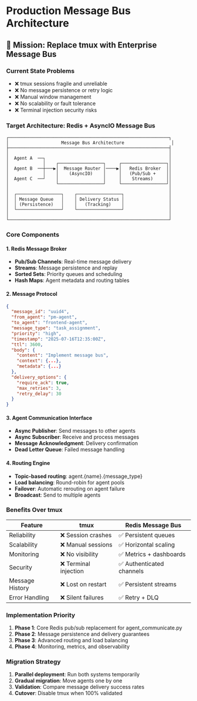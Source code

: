 # Production Message Bus Architecture

## 🎯 **Mission: Replace tmux with Enterprise Message Bus**

### **Current State Problems**
- ❌ tmux sessions fragile and unreliable
- ❌ No message persistence or retry logic  
- ❌ Manual window management 
- ❌ No scalability or fault tolerance
- ❌ Terminal injection security risks

### **Target Architecture: Redis + AsyncIO Message Bus**

```
┌─────────────────────────────────────────────────────────────┐
│                    Message Bus Architecture                  │
├─────────────────────────────────────────────────────────────┤
│                                                             │
│  Agent A  ──┐                                               │
│             │    ┌─────────────────┐     ┌─────────────────┐│
│  Agent B  ──┼───▶│  Message Router │────▶│   Redis Broker  ││
│             │    │    (AsyncIO)    │     │   (Pub/Sub +    ││
│  Agent C  ──┘    │                 │     │    Streams)     ││
│                  └─────────────────┘     └─────────────────┘│
│                                                             │
│  ┌─────────────────┐    ┌─────────────────┐                 │
│  │ Message Queue   │    │ Delivery Status │                 │
│  │ (Persistence)   │    │   (Tracking)    │                 │
│  └─────────────────┘    └─────────────────┘                 │
│                                                             │
└─────────────────────────────────────────────────────────────┘
```

### **Core Components**

#### 1. **Redis Message Broker**
- **Pub/Sub Channels**: Real-time message delivery
- **Streams**: Message persistence and replay
- **Sorted Sets**: Priority queues and scheduling
- **Hash Maps**: Agent metadata and routing tables

#### 2. **Message Protocol** 
```json
{
  "message_id": "uuid4",
  "from_agent": "pm-agent", 
  "to_agent": "frontend-agent",
  "message_type": "task_assignment",
  "priority": "high",
  "timestamp": "2025-07-16T12:35:00Z",
  "ttl": 3600,
  "body": {
    "content": "Implement message bus",
    "context": {...},
    "metadata": {...}
  },
  "delivery_options": {
    "require_ack": true,
    "max_retries": 3,
    "retry_delay": 30
  }
}
```

#### 3. **Agent Communication Interface**
- **Async Publisher**: Send messages to other agents  
- **Async Subscriber**: Receive and process messages
- **Message Acknowledgment**: Delivery confirmation
- **Dead Letter Queue**: Failed message handling

#### 4. **Routing Engine**
- **Topic-based routing**: agent.{name}.{message_type}
- **Load balancing**: Round-robin for agent pools
- **Failover**: Automatic rerouting on agent failure
- **Broadcast**: Send to multiple agents

### **Benefits Over tmux**

| Feature | tmux | Redis Message Bus |
|---------|------|-------------------|
| Reliability | ❌ Session crashes | ✅ Persistent queues |
| Scalability | ❌ Manual sessions | ✅ Horizontal scaling |
| Monitoring | ❌ No visibility | ✅ Metrics + dashboards |
| Security | ❌ Terminal injection | ✅ Authenticated channels |
| Message History | ❌ Lost on restart | ✅ Persistent streams |
| Error Handling | ❌ Silent failures | ✅ Retry + DLQ |

### **Implementation Priority**

1. **Phase 1**: Core Redis pub/sub replacement for agent_communicate.py
2. **Phase 2**: Message persistence and delivery guarantees  
3. **Phase 3**: Advanced routing and load balancing
4. **Phase 4**: Monitoring, metrics, and observability

### **Migration Strategy**

1. **Parallel deployment**: Run both systems temporarily
2. **Gradual migration**: Move agents one by one  
3. **Validation**: Compare message delivery success rates
4. **Cutover**: Disable tmux when 100% validated